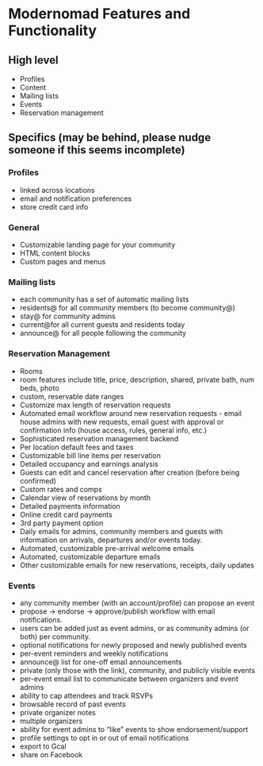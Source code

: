 # Modernomad Features and Functionality

## High level

* Profiles
* Content
* Mailing lists
* Events
* Reservation management

## Specifics (may be behind, please nudge someone if this seems incomplete)

### Profiles

* linked across locations
* email and notification preferences
* store credit card info

### General

* Customizable landing page for your community
* HTML content blocks
* Custom pages and menus

### Mailing lists

* each community has a set of automatic mailing lists
* residents@ for all community members (to become community@)
* stay@ for community admins
* current@for all current guests and residents today
* announce@ for all people following the community 

### Reservation Management

* Rooms
 * room features include title, price, description, shared, private bath, num beds, photo 
 * custom, reservable date ranges 
* Customize max length of reservation requests
* Automated email workflow around new reservation requests - email house admins with new requests, email guest with approval or confirmation info (house access, rules, general info, etc.)
* Sophisticated reservation management backend
* Per location default fees and taxes 
* Customizable bill line items per reservation
* Detailed occupancy and earnings analysis
* Guests can edit and cancel reservation after creation (before being confirmed)
* Custom rates and comps
* Calendar view of reservations by month
* Detailed payments information
* Online credit card payments
* 3rd party payment option
* Daily emails for admins, community members and guests with information on arrivals, departures and/or events today. 
* Automated, customizable pre-arrival welcome emails 
* Automated, customizable departure emails
* Other customizable emails for new reservations, receipts, daily updates 

### Events

* any community member (with an account/profile) can propose an event 
* propose → endorse → approve/publish workflow with email notifications. 
* users can be added just as event admins, or as community admins (or both) per community. 
* optional notifications for newly proposed and newly published events 
* per-event reminders and weekly notifications 
* announce@ list for one-off email announcements 
* private (only those with the link), community, and publicly visible events 
* per-event email list to communicate between organizers and event admins 
* ability to cap attendees and track RSVPs 
* browsable record of past events 
* private organizer notes 
* multiple organizers 
* ability for event admins to “like” events to show endorsement/support 
* profile settings to opt in or out of email notifications 
* export to Gcal
* share on Facebook

